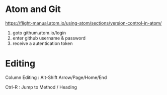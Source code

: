 # Atom and Git

https://flight-manual.atom.io/using-atom/sections/version-control-in-atom/

1. goto githum.atom.io/login
1. enter github username & password
1. receive a autentication token

# Editing
Column Editing
: Alt-Shift Arrow/Page/Home/End


Ctrl-R : Jump to Method / Heading
